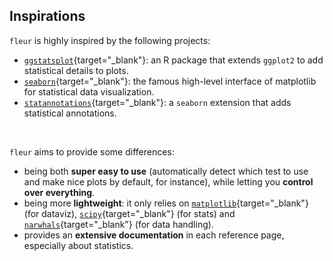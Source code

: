 ## Inspirations

`fleur` is highly inspired by the following projects:

- [`ggstatsplot`](https://indrajeetpatil.github.io/ggstatsplot/){target="\_blank"}: an R package that extends `ggplot2` to add statistical details to plots.
- [`seaborn`](https://seaborn.pydata.org/){target="\_blank"}: the famous high-level interface of matplotlib for statistical data visualization.
- [`statannotations`](https://github.com/trevismd/statannotations){target="\_blank"}: a `seaborn` extension that adds statistical annotations.

<br>

`fleur` aims to provide some differences:

- being both **super easy to use** (automatically detect which test to use and make nice plots by default, for instance), while letting you **control over everything**.
- being more **lightweight**: it only relies on [`matplotlib`](https://matplotlib.org/){target="\_blank"} (for dataviz), [`scipy`](https://scipy.org/){target="\_blank"} (for stats) and [`narwhals`](https://narwhals-dev.github.io/narwhals/){target="\_blank"} (for data handling).
- provides an **extensive documentation** in each reference page, especially about statistics.
